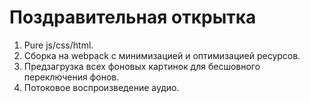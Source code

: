 # Поздравительная открытка

1. Pure js/css/html.
2. Сборка на webpack с минимизацией и оптимизацией ресурсов.
3. Предзагрузка всех фоновых картинок для бесшовного переключения фонов.
4. Потоковое воспроизведение аудио.
